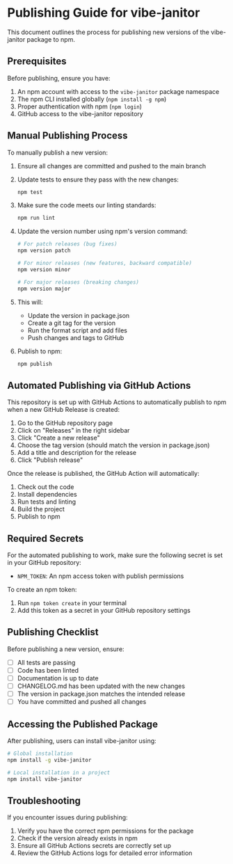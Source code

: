 # Publishing Guide for vibe-janitor

This document outlines the process for publishing new versions of the vibe-janitor package to npm.

## Prerequisites

Before publishing, ensure you have:

1. An npm account with access to the `vibe-janitor` package namespace
2. The npm CLI installed globally (`npm install -g npm`)
3. Proper authentication with npm (`npm login`)
4. GitHub access to the vibe-janitor repository

## Manual Publishing Process

To manually publish a new version:

1. Ensure all changes are committed and pushed to the main branch
2. Update tests to ensure they pass with the new changes:
   ```bash
   npm test
   ```
3. Make sure the code meets our linting standards:
   ```bash
   npm run lint
   ```
4. Update the version number using npm's version command:
   ```bash
   # For patch releases (bug fixes)
   npm version patch
   
   # For minor releases (new features, backward compatible)
   npm version minor
   
   # For major releases (breaking changes)
   npm version major
   ```
5. This will:
   - Update the version in package.json
   - Create a git tag for the version
   - Run the format script and add files
   - Push changes and tags to GitHub

6. Publish to npm:
   ```bash
   npm publish
   ```

## Automated Publishing via GitHub Actions

This repository is set up with GitHub Actions to automatically publish to npm when a new GitHub Release is created:

1. Go to the GitHub repository page
2. Click on "Releases" in the right sidebar
3. Click "Create a new release"
4. Choose the tag version (should match the version in package.json)
5. Add a title and description for the release
6. Click "Publish release"

Once the release is published, the GitHub Action will automatically:
1. Check out the code
2. Install dependencies
3. Run tests and linting
4. Build the project
5. Publish to npm

## Required Secrets

For the automated publishing to work, make sure the following secret is set in your GitHub repository:

- `NPM_TOKEN`: An npm access token with publish permissions

To create an npm token:
1. Run `npm token create` in your terminal
2. Add this token as a secret in your GitHub repository settings

## Publishing Checklist

Before publishing a new version, ensure:

- [ ] All tests are passing
- [ ] Code has been linted
- [ ] Documentation is up to date
- [ ] CHANGELOG.md has been updated with the new changes
- [ ] The version in package.json matches the intended release
- [ ] You have committed and pushed all changes

## Accessing the Published Package

After publishing, users can install vibe-janitor using:

```bash
# Global installation
npm install -g vibe-janitor

# Local installation in a project
npm install vibe-janitor
```

## Troubleshooting

If you encounter issues during publishing:

1. Verify you have the correct npm permissions for the package
2. Check if the version already exists in npm
3. Ensure all GitHub Actions secrets are correctly set up
4. Review the GitHub Actions logs for detailed error information